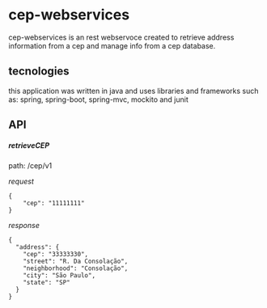 # cep-webservices

cep-webservices is an rest webservoce created to retrieve address
information from a cep and manage info from a cep database.

## tecnologies

this application was written in java and uses libraries and frameworks such as:
spring, spring-boot, spring-mvc, mockito and junit

## API

##### retrieveCEP
path: /cep/v1

*request*
```
{
    "cep": "11111111"
}
```

*response*
```
{
  "address": {
    "cep": "33333330",
    "street": "R. Da Consolação",
    "neighborhood": "Consolação",
    "city": "São Paulo",
    "state": "SP"
  }
}
```